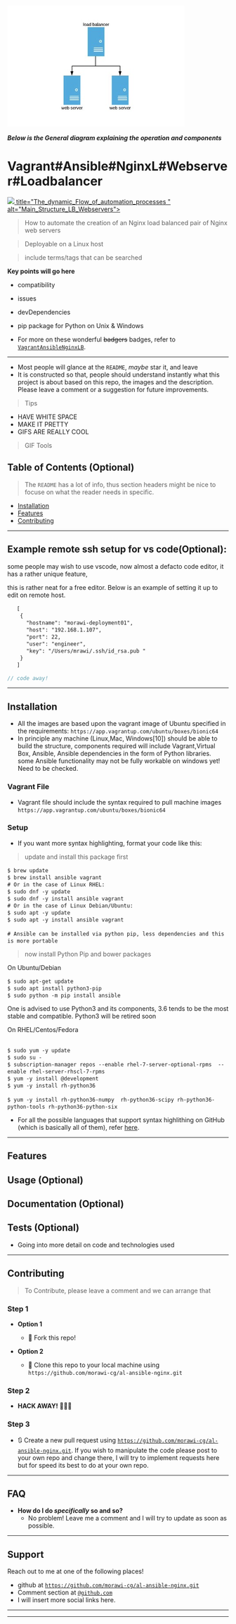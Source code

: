 <a href="https://github.com/morawi-cg/al-ansible-nginx.git"><img src="readme_images/main_structure.jpeg?v=3&s=200" title="Main_Structure" alt="Main_Structure_LB_Webservers"></a>

***Below is the General diagram explaining the operation and components***

# Vagrant#Ansible#NginxL#Webserver#Loadbalancer
<a href="https://github.com/morawi-cg/al-ansible-nginx.git" ><img src="https://github.com/morawi-cg/al-ansible-nginx/readme_images/VagrantAnsibleNginx01.jpeg?3&s=200"> title="The_dynamic_Flow_of_automation_processes " alt="Main_Structure_LB_Webservers"></a>
> How to automate the creation of an Nginx load balanced pair of Nginx web servers  

> Deployable on a Linux host 

> include terms/tags that can be searched

**Key points will go here**

- compatibility
- issues
- devDependencies
- pip package for Python on Unix & Windows


- For more on these wonderful ~~badgers~~ badges, refer to <a href="https://github.com/morawi-cg/al-ansible-nginx" target="_blank">`VagrantAnsibleNginxLB`</a>.

*** ***


- Most people will glance at the `README`, *maybe* star it, and leave
- It is constructed so that, people should understand instantly what this project is about based on this repo, the images and the description. Please leave a comment or a suggestion for future improvements.


> Tips

- HAVE WHITE SPACE
- MAKE IT PRETTY
- GIFS ARE REALLY COOL

> GIF Tools



## Table of Contents (Optional)

> The `README` has a lot of info, thus section headers might be nice to focuse on what the reader needs in specific.

- [Installation](#installation)
- [Features](#features)
- [Contributing](#contributing)



---

## Example  remote ssh setup for vs code(Optional):
   <p> some people may wish to use vscode, now almost a defacto code editor, it has a rather unique feature, </p>
   <p> this is rather neat for a free editor. Below is an example of setting it up to edit on remote host.</p>

   ``` 
      [
       {
         "hostname": "morawi-deployment01",
         "host": "192.168.1.107",
         "port": 22,
         "user": "engineer",
         "key": "/Users/mrawi/.ssh/id_rsa.pub "
       }
      ]
   ```   
 

```javascript
// code away!


```

---

## Installation

- All the images are based upon the vagrant image of Ubuntu specified in the requirements: 
   `https://app.vagrantup.com/ubuntu/boxes/bionic64`
- In principle any machine (Linux,Mac, Windows[10]) should be able to build the structure, components
  required will include Vagrant,Virtual Box, Ansible, Ansible dependencies in the form of Python libraries.
  some Ansible functionality may not be fully workable on windows yet! Need to be checked.
### Vagrant File

- Vagrant file should include the syntax required to pull machine images `https://app.vagrantup.com/ubuntu/boxes/bionic64`

### Setup

- If you want more syntax highlighting, format your code like this:

> update and install this package first

```shell
$ brew update
$ brew install ansible vagrant
# Or in the case of Linux RHEL:
$ sudo dnf -y update
$ sudo dnf -y install ansible vagrant
# Or in the case of Linux Debian/Ubuntu:
$ sudo apt -y update
$ sudo apt -y install ansible vagrant

# Ansible can be installed via python pip, less dependencies and this is more portable
```

> now install Python Pip and bower packages

On Ubuntu/Debian
```shell
$ sudo apt-get update
$ sudo apt install python3-pip
$ sudo python -m pip install ansible
```
One is advised to use Python3 and its components, 3.6 tends to be the most stable and compatible. Python3 will be retired soon

On RHEL/Centos/Fedora
```shell

$ sudo yum -y update
$ sudo su -
$ subscription-manager repos --enable rhel-7-server-optional-rpms  --enable rhel-server-rhscl-7-rpms
$ yum -y install @development
$ yum -y install rh-python36
 
$ yum -y install rh-python36-numpy  rh-python36-scipy rh-python36-python-tools rh-python36-python-six 
```
- For all the possible languages that support syntax highlithing on GitHub (which is basically all of them), refer <a href="https://github.com/github/linguist/blob/master/lib/linguist/languages.yml" target="_blank">here</a>.

---

## Features
## Usage (Optional)
## Documentation (Optional)
## Tests (Optional)

- Going into more detail on code and technologies used

---

## Contributing

> To Contribute, please leave a comment and we can arrange that 

### Step 1

- **Option 1**
    - 🍴 Fork this repo!

- **Option 2**
    - 👯 Clone this repo to your local machine using `https://github.com/morawi-cg/al-ansible-nginx.git`

### Step 2

- **HACK AWAY!** 🔨🔨🔨

### Step 3

- 🔃 Create a new pull request using <a href="https://github.com/morawi-cg/al-ansible-nginx.git" target="_blank">`https://github.com/morawi-cg/al-ansible-nginx.git`</a>.
If you wish to manipulate the code please post to your own repo and change there, I will try to implement requests here but for speed its best to do at your own repo.

---

## FAQ

- **How do I do *specifically* so and so?**
    - No problem! Leave me a comment and I will try to update as soon as possible.

---

## Support

Reach out to me at one of the following places!

- github at <a href="https://github.com/morawi-cg/al-ansible-nginx.git" target="_blank">`https://github.com/morawi-cg/al-ansible-nginx.git`</a>
- Comment section at <a href="https://github.com/morawi-cg/al-ansible-nginx.git" target="_blank">`@github.com`</a>
- I will insert more social links here.

---




---

